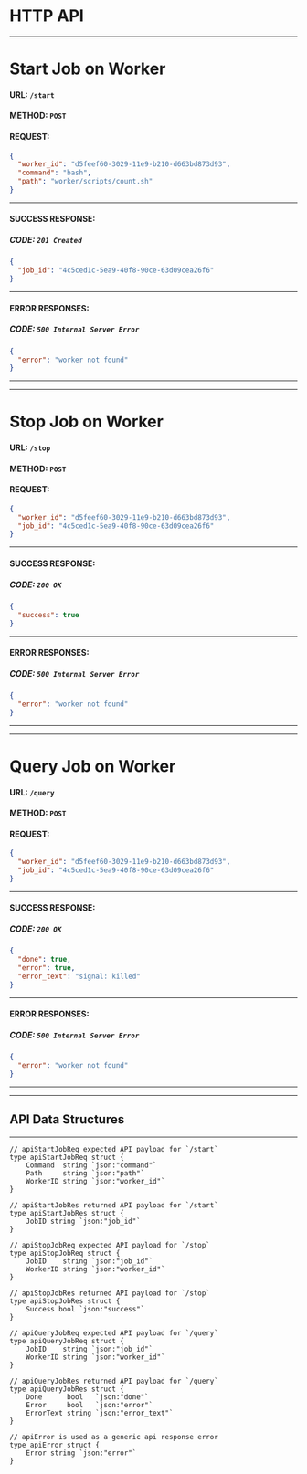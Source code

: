 # HTTP API
---

# Start Job on Worker

#### **URL**: `/start`

#### **METHOD**: `POST`

#### **REQUEST**:

```json
{
  "worker_id": "d5feef60-3029-11e9-b210-d663bd873d93",
  "command": "bash",
  "path": "worker/scripts/count.sh"
}
```

---

#### **SUCCESS RESPONSE**:

##### **CODE**: `201 Created`

```json
{
  "job_id": "4c5ced1c-5ea9-40f8-90ce-63d09cea26f6"
}
```

---

#### **ERROR RESPONSES**:

##### **CODE**: `500 Internal Server Error`

```json
{
  "error": "worker not found"
}
```

---
---

# Stop Job on Worker

#### **URL**: `/stop`

#### **METHOD**: `POST`

#### **REQUEST**:

```json
{
  "worker_id": "d5feef60-3029-11e9-b210-d663bd873d93",
  "job_id": "4c5ced1c-5ea9-40f8-90ce-63d09cea26f6"
}
```

---

#### **SUCCESS RESPONSE**:

##### **CODE**: `200 OK`

```json
{
  "success": true
}
```

---

#### **ERROR RESPONSES**:

##### **CODE**: `500 Internal Server Error`

```json
{
  "error": "worker not found"
}
```

---
---

# Query Job on Worker

#### **URL**: `/query`

#### **METHOD**: `POST`

#### **REQUEST**:

```json
{
  "worker_id": "d5feef60-3029-11e9-b210-d663bd873d93",
  "job_id": "4c5ced1c-5ea9-40f8-90ce-63d09cea26f6"
}
```

---

#### **SUCCESS RESPONSE**:

##### **CODE**: `200 OK`

```json
{
  "done": true,
  "error": true,
  "error_text": "signal: killed"
}
```

---

#### **ERROR RESPONSES**:

##### **CODE**: `500 Internal Server Error`

```json
{
  "error": "worker not found"
}
```

---
---


## API Data Structures
---

```golang
// apiStartJobReq expected API payload for `/start`
type apiStartJobReq struct {
	Command  string `json:"command"`
	Path     string `json:"path"`
	WorkerID string `json:"worker_id"`
}

// apiStartJobRes returned API payload for `/start`
type apiStartJobRes struct {
	JobID string `json:"job_id"`
}

// apiStopJobReq expected API payload for `/stop`
type apiStopJobReq struct {
	JobID    string `json:"job_id"`
	WorkerID string `json:"worker_id"`
}

// apiStopJobRes returned API payload for `/stop`
type apiStopJobRes struct {
	Success bool `json:"success"`
}

// apiQueryJobReq expected API payload for `/query`
type apiQueryJobReq struct {
	JobID    string `json:"job_id"`
	WorkerID string `json:"worker_id"`
}

// apiQueryJobRes returned API payload for `/query`
type apiQueryJobRes struct {
	Done      bool   `json:"done"`
	Error     bool   `json:"error"`
	ErrorText string `json:"error_text"`
}

// apiError is used as a generic api response error
type apiError struct {
	Error string `json:"error"`
}

```